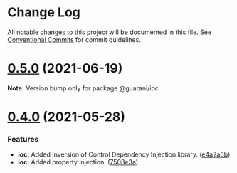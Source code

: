 # Change Log

All notable changes to this project will be documented in this file.
See [Conventional Commits](https://conventionalcommits.org) for commit guidelines.

# [0.5.0](https://github.com/guaranijs/guarani/compare/v0.4.0...v0.5.0) (2021-06-19)

**Note:** Version bump only for package @guarani/ioc





# [0.4.0](https://github.com/guaranijs/guarani/compare/v0.3.0...v0.4.0) (2021-05-28)


### Features

* **ioc:** Added Inversion of Control Dependency Injection library. ([e4a2a6b](https://github.com/guaranijs/guarani/commit/e4a2a6be2861becaf274523677c6b6de39b7cdc7))
* **ioc:** Added property injection. ([7508e3a](https://github.com/guaranijs/guarani/commit/7508e3aba97e2012340b00280298150b9b973246))
